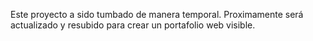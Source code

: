 Este proyecto a sido tumbado de manera temporal. Proximamente será actualizado y resubido para crear un portafolio web visible.
